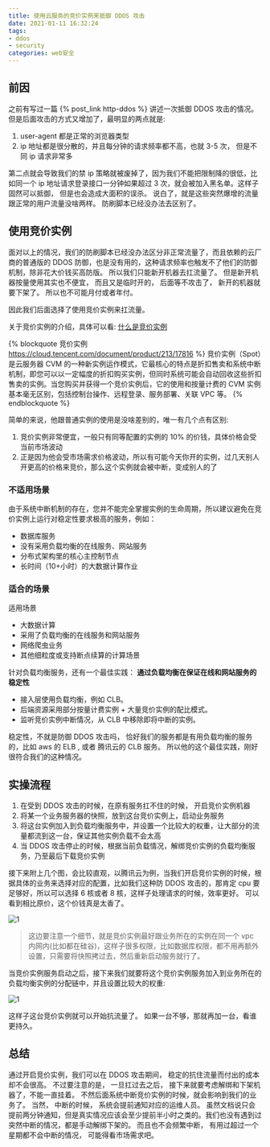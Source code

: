 ```yaml
---
title: 使用云服务的竞价实例来抵御 DDOS 攻击
date: 2021-01-11 16:32:24
tags:
- ddos
- security
categories: web安全
---
```

## 前因
之前有写过一篇 {% post_link http-ddos %} 讲述一次抵御 DDOS 攻击的情况。 但是后面攻击的方式又增加了，最明显的两点就是:
1. user-agent 都是正常的浏览器类型
2. ip 地址都是很分散的，并且每分钟的请求频率都不高，也就 3-5 次， 但是不同 ip 请求非常多

第二点就会导致我们的禁 ip 策略就被废掉了，因为我们不能把限制降的很低，比如同一个 ip 地址请求登录接口一分钟如果超过 3 次，就会被加入黑名单。这样子固然可以抵御， 但是也会造成大面积的误杀。 说白了，就是这些突然爆增的流量跟正常的用户流量没啥两样。 防刷脚本已经没办法去区别了。
<!--more-->
## 使用竞价实例
面对以上的情况，我们的防刷脚本已经没办法区分非正常流量了，而且依赖的云厂商的普通版的 DDOS 防御，也是没有用的，这种请求频率也触发不了他们的防御机制，除非花大价钱买高防版。 所以我们只能新开机器去扛流量了。 但是新开机器按量使用其实也不便宜， 而且又是临时开的， 后面等不攻击了， 新开的机器就要下架了。 所以也不可能月付或者年付。

因此我们后面选择了使用竞价实例来扛流量。

关于竞价实例的介绍，具体可以看: [什么是竞价实例](https://cloud.tencent.com/document/product/213/17816)

{% blockquote 竞价实例 https://cloud.tencent.com/document/product/213/17816 %}
竞价实例（Spot）是云服务器 CVM 的一种新实例运作模式，它最核心的特点是折扣售卖和系统中断机制，即您可以以一定幅度的折扣购买实例，但同时系统可能会自动回收这些折扣售卖的实例。当您购买并获得一个竞价实例后，它的使用和按量计费的 CVM 实例基本毫无区别，包括控制台操作、远程登录、服务部署、关联 VPC 等。
{% endblockquote %}

简单的来说，他跟普通实例的使用是没啥差别的，唯一有几个点有区别:
1. 竞价实例非常便宜，一般只有同等配置的实例的 10% 的价钱，具体价格会受当前市场波动
2. 正是因为他会受市场需求价格波动，所以有可能今天你开的实例，过几天别人开更高的价格来竞价，那么这个实例就会被中断，变成别人的了

### 不适用场景
由于系统中断机制的存在，您并不能完全掌握实例的生命周期，所以建议避免在竞价实例上运行对稳定性要求极高的服务，例如：
- 数据库服务
- 没有采用负载均衡的在线服务、网站服务
- 分布式架构里的核心主控制节点
- 长时间（10+小时）的大数据计算作业

### 适合的场景
适用场景
- 大数据计算
- 采用了负载均衡的在线服务和网站服务
- 网络爬虫业务
- 其他细粒度或支持断点续算的计算场景

针对负载均衡服务，还有一个最佳实践：  **通过负载均衡在保证在线和网站服务的稳定性**
- 接入层使用负载均衡，例如 CLB。
- 后端资源采用部分按量计费实例 + 大量竞价实例的配比模式。
- 监听竞价实例中断情况，从 CLB 中移除即将中断的实例。

稳定性，不就是防御 DDOS 攻击吗， 恰好我们的服务都是有用负载均衡的服务的，比如 aws 的 ELB , 或者 腾讯云的 CLB 服务。 所以他的这个最佳实践，刚好很符合我们的这种情况。 

## 实操流程
1. 在受到 DDOS 攻击的时候，在原有服务扛不住的时候， 开启竞价实例机器
2. 将某一个业务服务器的快照，放到这台竞价实例上，启动业务服务
3. 将这台实例加入到负载均衡服务中，并设置一个比较大的权重，让大部分的流量都流到这一台，保证其他实例负载不会太高
4. 当 DDOS 攻击停止的时候，根据当前负载情况，解绑竞价实例的负载均衡服务，乃至最后下载竞价实例

接下来附上几个图，会比较直观，以腾讯云为例，当我们开启竞价实例的时候，根据具体的业务来选择对应的配置，比如我们这种防 DDOS 攻击的，那肯定 cpu 要足够好，所以可以选择 6 核或者 8 核，这样子处理请求的时候，效率更好。 可以看到相比原价，这个价钱真是太香了。

![1](1.png)

> 这边要注意一个细节，就是竞价实例最好跟业务所在的实例在同一个 vpc 内网内(比如都在硅谷)，这样子很多权限，比如数据库权限，都不用再额外设置，只需要将快照拷过去，然后重新启动服务就行了。

当竞价实例服务启动之后，接下来我们就要将这个竞价实例服务加入到业务所在的负载均衡实例的分配链中，并且设置比较大的权重:

![1](2.png)

这样子这台竞价实例就可以开始抗流量了。 如果一台不够，那就再加一台，看谁更持久。

## 总结
通过开启竞价实例，我们可以在 DDOS 攻击期间， 稳定的抗住流量而付出的成本却不会很高。 不过要注意的是， 一旦扛过去之后， 接下来就要考虑解绑和下架机器了，不能一直挂着。 不然后面系统中断竞价实例的时候，就会影响到我们的业务了。 当然， 中断的时候， 系统会提前通知对应的运维人员。 虽然文档说只会提前两分钟通知，但是真实情况应该会至少提前半小时之类的。我们也没有遇到过突然中断的情况，都是手动解绑下架的。 而且也不会频繁中断， 有用过超过一个星期都不会中断的情况， 可能得看市场需求吧。



